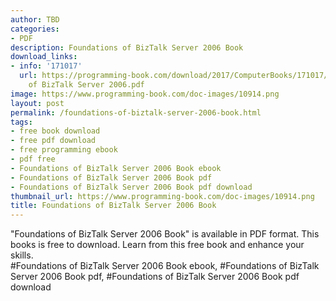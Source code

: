 ```yaml
---
author: TBD
categories:
- PDF
description: Foundations of BizTalk Server 2006 Book
download_links:
- info: '171017'
  url: https://programming-book.com/download/2017/ComputerBooks/171017/Foundations
    of BizTalk Server 2006.pdf
image: https://www.programming-book.com/doc-images/10914.png
layout: post
permalink: /foundations-of-biztalk-server-2006-book.html
tags:
- free book download
- free pdf download
- free programming ebook
- pdf free
- Foundations of BizTalk Server 2006 Book ebook
- Foundations of BizTalk Server 2006 Book pdf
- Foundations of BizTalk Server 2006 Book pdf download
thumbnail_url: https://www.programming-book.com/doc-images/10914.png
title: Foundations of BizTalk Server 2006 Book
---
```


 
<div class="item-desc text-justify">
  "Foundations of BizTalk Server 2006 Book" is available in PDF format. This books is free to download. Learn from this free book and enhance your skills.
  <br>
  #Foundations of BizTalk Server 2006 Book ebook, #Foundations of BizTalk Server 2006 Book pdf, #Foundations of BizTalk Server 2006 Book pdf download
</div>